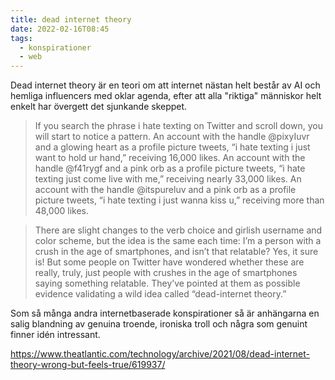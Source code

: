 ```yaml
---
title: dead internet theory
date: 2022-02-16T08:45
tags: 
  - konspirationer
  - web
---
```


Dead internet theory är en teori om att internet nästan helt består av AI och
hemliga influencers med oklar agenda, efter att alla "riktiga" människor helt
enkelt har övergett det sjunkande skeppet.

>If you search the phrase i hate texting on Twitter and scroll down, you will start to notice a pattern. An account with the handle @pixyIuvr and a glowing heart as a profile picture tweets, “i hate texting i just want to hold ur hand,” receiving 16,000 likes. An account with the handle @f41rygf and a pink orb as a profile picture tweets, “i hate texting just come live with me,” receiving nearly 33,000 likes. An account with the handle @itspureluv and a pink orb as a profile picture tweets, “i hate texting i just wanna kiss u,” receiving more than 48,000 likes.

> There are slight changes to the verb choice and girlish username and color scheme, but the idea is the same each time: I’m a person with a crush in the age of smartphones, and isn’t that relatable? Yes, it sure is! But some people on Twitter have wondered whether these are really, truly, just people with crushes in the age of smartphones saying something relatable. They’ve pointed at them as possible evidence validating a wild idea called “dead-internet theory.”

Som så många andra internetbaserade konspirationer så är anhängarna en salig
blandning av genuina troende, ironiska troll och några som genuint finner idén
intressant. 

https://www.theatlantic.com/technology/archive/2021/08/dead-internet-theory-wrong-but-feels-true/619937/
